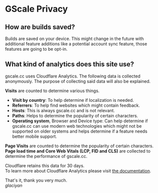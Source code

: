 # GScale Privacy

## How are builds saved?

Builds are saved on your device. This might change in the future with additional feature additions like a potential account sync feature, those features are going to be opt-in.

## What kind of analytics does this site use?

gscale.cc uses Cloudflare Analytics. The following data is collected anonymously. The purpose of collecting said data will also be explained.

**Visits** are counted to determine various things.

- **Visit by country**: To help determine if localization is needed.
- **Referrers**: To help find websites which might contain feedback.
- **Hosts**: This is always gscale.cc and is not relevant.
- **Paths**: Helps to determine the popularity of certain characters.
- **Operating system**, Browser and Device type: Can help determine if gscale.cc can use modern web technologies which might not be supported on older systems and helps determine if a feature needs better mobile support.

**Page Visits** are counted to determine the popularity of certain characters.  
**Page load time and Core Web Vitals (LCP, FID and CLS)** are collected to determine the performance of gscale.cc.

Cloudflare retains this data for 30 days.  
To learn more about Cloudflare Analytics please visit [the documentation](https://developers.cloudflare.com/analytics/web-analytics).

That's it, thank you very much.  
_glaciyan_
